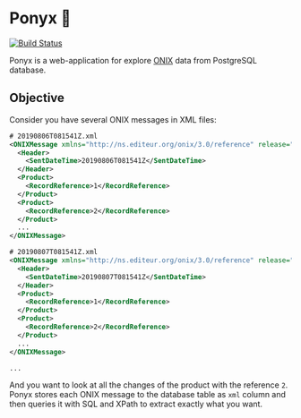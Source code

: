 # Ponyx 🐴

[![Build Status](https://travis-ci.org/v-kolesnikov/ponyx.svg?branch=master)](https://travis-ci.org/v-kolesnikov/ponyx)

Ponyx is a web-application for explore [ONIX](https://www.editeur.org/8/ONIX/) data from PostgreSQL database.

## Objective

Consider you have several ONIX messages in XML files:

```xml
# 20190806T081541Z.xml
<ONIXMessage xmlns="http://ns.editeur.org/onix/3.0/reference" release="3.0">
  <Header>
    <SentDateTime>20190806T081541Z</SentDateTime>
  </Header>
  <Product>
    <RecordReference>1</RecordReference>
  </Product>
  <Product>
    <RecordReference>2</RecordReference>
  </Product>
  ...
</ONIXMessage>

# 20190807T081541Z.xml
<ONIXMessage xmlns="http://ns.editeur.org/onix/3.0/reference" release="3.0">
  <Header>
    <SentDateTime>20190807T081541Z</SentDateTime>
  </Header>
  <Product>
    <RecordReference>1</RecordReference>
  </Product>
  <Product>
    <RecordReference>2</RecordReference>
  </Product>
  ...
</ONIXMessage>

...
```

And you want to look at all the changes of the product with the reference `2`.
Ponyx stores each ONIX message to the database table as `xml` column and then queries it with SQL and XPath to extract exactly what you want.
